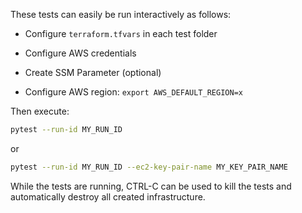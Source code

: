 These tests can easily be run interactively as follows:

- Configure `terraform.tfvars` in each test folder

- Configure AWS credentials

- Create SSM Parameter (optional)

- Configure AWS region: `export AWS_DEFAULT_REGION=x`

Then execute:

```sh
pytest --run-id MY_RUN_ID
```
or

```sh
pytest --run-id MY_RUN_ID --ec2-key-pair-name MY_KEY_PAIR_NAME
```

While the tests are running, CTRL-C can be used to kill the tests and automatically destroy all created infrastructure.
